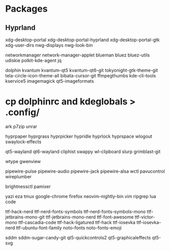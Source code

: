 # Packages

## Hyprland

xdg-desktop-portal
xdg-desktop-portal-hyprland
xdg-desktop-portal-gtk
xdg-user-dirs
nwg-displays
nwg-look-bin

networkmanager
network-manager-applet
blueman
bluez
bluez-utils
udiskie
polkit-kde-agent
jq

dolphin
kvantum
kvantum-qt5
kvantum-qt6-git
tokyonight-gtk-theme-git
tela-circle-icon-theme-all
bibata-cursor-git
ffmpegthumbs
kde-cli-tools
kservice5
imagemagick
qt5-imageformats

# cp dolphinrc and kdeglobals > .config/

ark
p7zip
unrar

hyprpaper
hyprgrass
hyprpicker
hypridle
hyprlock
hyprspace
wlogout
swaylock-effects

qt5-wayland
qt6-wayland
cliphist
swappy
wl-clipboard
slurp
grimblast-git

wtype
gwenview

pipewire-pulse
pipewire-audio
pipewire-jack
pipewire-alsa
wctl
pavucontrol
wireplumber

brightnessctl
pamixer

yazi
eza
tmux
google-chrome
firefox
neovim-nightly-bin
vim
ripgrep
lua
code

ttf-hack-nerd
ttf-nerd-fonts-symbols
ttf-nerd-fonts-symbols-mono
ttf-jetbrains-mono-git
ttf-jetbrains-mono-nerd
ttf-font-awesome
ttf-victor-mono
ttf-cascadia-code
ttf-hack-ligatured
ttf-hack
ttf-iosevka
ttf-iosevka-nerd
ttf-ubuntu-font-family
noto-fonts
noto-fonts-emoji

sddm
sddm-sugar-candy-git
qt5-quickcontrols2
qt5-graphicaleffects
qt5-svg

